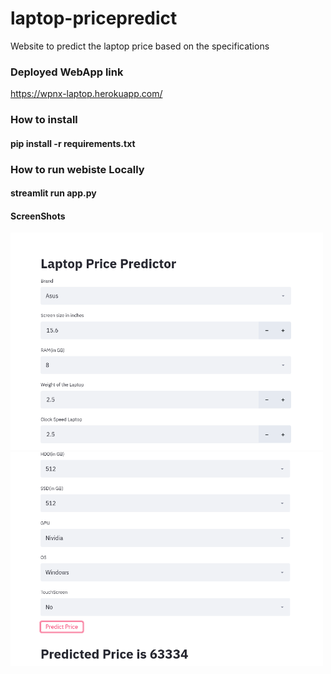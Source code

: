 # laptop-pricepredict
Website to predict the laptop price based on the specifications

### Deployed WebApp link
https://wpnx-laptop.herokuapp.com/


### How to install 
#### pip install -r requirements.txt

### How to run webiste Locally
#### streamlit run app.py

#### ScreenShots

<img src="images/s1.png" width="500"  > <img src="images/s2.png" width="500"  >
